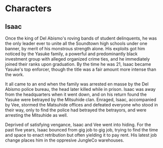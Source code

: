 # Characters

## Isaac
Once the king of Del Abismo's roving bands of student delinquents, he was the only leader ever to unite all the Soundtown high schools under one banner, by merit of his monstrous strength alone. His exploits got him noticed by the Yasuke family, a powerful and predominantly black investment group with alleged organized crime ties, and he immediately joined their ranks upon graduation.  By the time he was 21, Isaac became Yasuke's top enforcer, though the title was a fair amount more intense than the work.

It all came to an end when the family was arrested en masse by the Del Abismo police bureau, the head later killed while in prison. Isaac was away from the headquarters when it went down, and on his return found the Yasuke were betrayed by the Mitsuhide clan. Enraged, Isaac, accompanied by Vee, stormed the Matsuhide offices and defeated everyone who stood in their way, only to find the police had betrayed the betrayors, and were arresting the Mitsuhide as well.

Deprived of satisfying vengance, Isaac and Vee went into hiding. For the past five years, Isaac bounced from gig job to gig job, trying to find the time and space to enact retribution but often yielding it to pay rent. His latest job change places him in the oppresive JungleCo warehouses.

